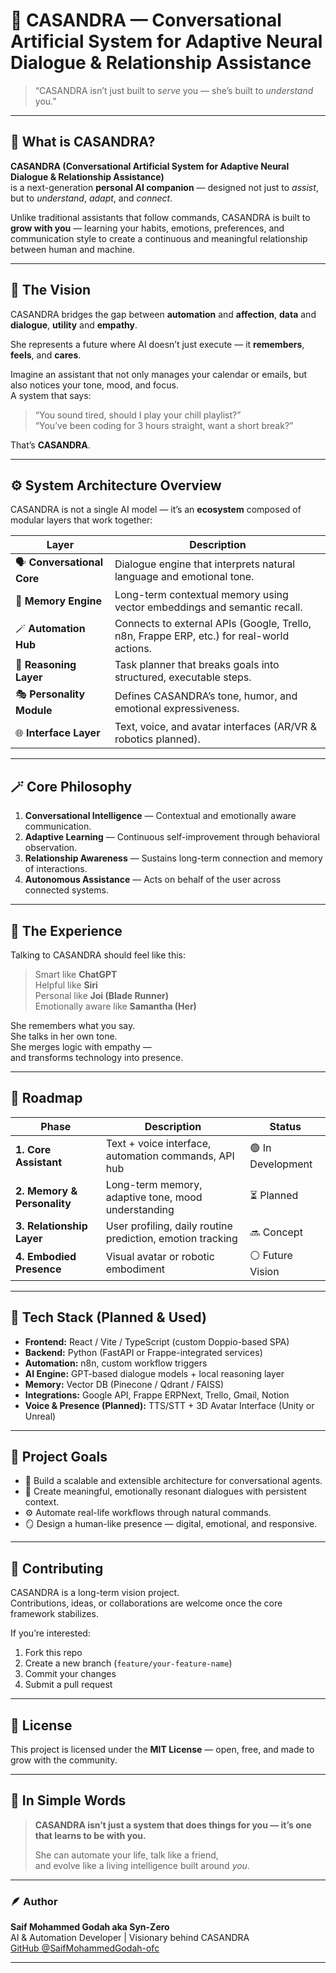 # 🌌 CASANDRA — Conversational Artificial System for Adaptive Neural Dialogue & Relationship Assistance

> “CASANDRA isn’t just built to *serve* you — she’s built to *understand* you.”

---

## 🧠 What is CASANDRA?

**CASANDRA (Conversational Artificial System for Adaptive Neural Dialogue & Relationship Assistance)**  
is a next-generation **personal AI companion** — designed not just to *assist*, but to *understand*, *adapt*, and *connect*.

Unlike traditional assistants that follow commands, CASANDRA is built to **grow with you** — learning your habits, emotions, preferences, and communication style to create a continuous and meaningful relationship between human and machine.

---

## 💫 The Vision

CASANDRA bridges the gap between **automation** and **affection**, **data** and **dialogue**, **utility** and **empathy**.

She represents a future where AI doesn’t just execute — it **remembers**, **feels**, and **cares**.

Imagine an assistant that not only manages your calendar or emails, but also notices your tone, mood, and focus.  
A system that says:  
> “You sound tired, should I play your chill playlist?”  
> “You’ve been coding for 3 hours straight, want a short break?”

That’s **CASANDRA**.

---

## ⚙️ System Architecture Overview

CASANDRA is not a single AI model — it’s an **ecosystem** composed of modular layers that work together:

| Layer | Description |
|-------|--------------|
| 🗣️ **Conversational Core** | Dialogue engine that interprets natural language and emotional tone. |
| 💾 **Memory Engine** | Long-term contextual memory using vector embeddings and semantic recall. |
| 🪄 **Automation Hub** | Connects to external APIs (Google, Trello, n8n, Frappe ERP, etc.) for real-world actions. |
| 🧩 **Reasoning Layer** | Task planner that breaks goals into structured, executable steps. |
| 🎭 **Personality Module** | Defines CASANDRA’s tone, humor, and emotional expressiveness. |
| 🌐 **Interface Layer** | Text, voice, and avatar interfaces (AR/VR & robotics planned). |

---

## 🪄 Core Philosophy

1. **Conversational Intelligence** — Contextual and emotionally aware communication.  
2. **Adaptive Learning** — Continuous self-improvement through behavioral observation.  
3. **Relationship Awareness** — Sustains long-term connection and memory of interactions.  
4. **Autonomous Assistance** — Acts on behalf of the user across connected systems.  

---

## 💜 The Experience

Talking to CASANDRA should feel like this:

> Smart like **ChatGPT**  
> Helpful like **Siri**  
> Personal like **Joi (Blade Runner)**  
> Emotionally aware like **Samantha (Her)**  

She remembers what you say.  
She talks in her own tone.  
She merges logic with empathy —  
and transforms technology into presence.

---

## 🚀 Roadmap

| Phase | Description | Status |
|--------|--------------|---------|
| **1. Core Assistant** | Text + voice interface, automation commands, API hub | 🟢 In Development |
| **2. Memory & Personality** | Long-term memory, adaptive tone, mood understanding | ⏳ Planned |
| **3. Relationship Layer** | User profiling, daily routine prediction, emotion tracking | 🔜 Concept |
| **4. Embodied Presence** | Visual avatar or robotic embodiment | ⚪ Future Vision |

---

## 🧩 Tech Stack (Planned & Used)

- **Frontend:** React / Vite / TypeScript (custom Doppio-based SPA)
- **Backend:** Python (FastAPI or Frappe-integrated services)
- **Automation:** n8n, custom workflow triggers
- **AI Engine:** GPT-based dialogue models + local reasoning layer
- **Memory:** Vector DB (Pinecone / Qdrant / FAISS)
- **Integrations:** Google API, Frappe ERPNext, Trello, Gmail, Notion
- **Voice & Presence (Planned):** TTS/STT + 3D Avatar Interface (Unity or Unreal)

---

## 🧭 Project Goals

- 🧠 Build a scalable and extensible architecture for conversational agents.  
- 💬 Create meaningful, emotionally resonant dialogues with persistent context.  
- ⚙️ Automate real-life workflows through natural commands.  
- 🪞 Design a human-like presence — digital, emotional, and responsive.  

---

## 🤝 Contributing

CASANDRA is a long-term vision project.  
Contributions, ideas, or collaborations are welcome once the core framework stabilizes.

If you’re interested:
1. Fork this repo  
2. Create a new branch (`feature/your-feature-name`)  
3. Commit your changes  
4. Submit a pull request  

---

## 📜 License

This project is licensed under the **MIT License** — open, free, and made to grow with the community.

---

## 💬 In Simple Words

> **CASANDRA isn’t just a system that does things for you —
>  it’s one that learns to be with you.**  
>
> She can automate your life, talk like a friend,  
> and evolve like a living intelligence built around *you*.

---

### 🪶 Author

**Saif Mohammed Godah aka Syn-Zero**  
AI & Automation Developer | Visionary behind CASANDRA  
[GitHub @SaifMohammedGodah-ofc](https://github.com/SaifMohammedGodah-ofc)

---
